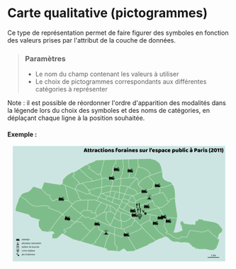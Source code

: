 # Carte qualitative (pictogrammes)

Ce type de représentation permet de faire figurer des symboles en fonction des valeurs prises par l'attribut de la couche de données.

> ### Paramètres
> * Le nom du champ contenant les valeurs à utiliser
> * Le choix de pictogrammes correspondants aux différentes catégories à représenter

Note : il est possible de réordonner l'ordre d'apparition des modalités dans la légende lors du choix des symboles et des noms de catégories, en déplaçant chaque ligne à la position souhaitée.

#### Exemple :

<p style="text-align: center;">
<img src="../img/typo_picto.png" alt="picto_map" style="width: 480px;"/>
</p>
